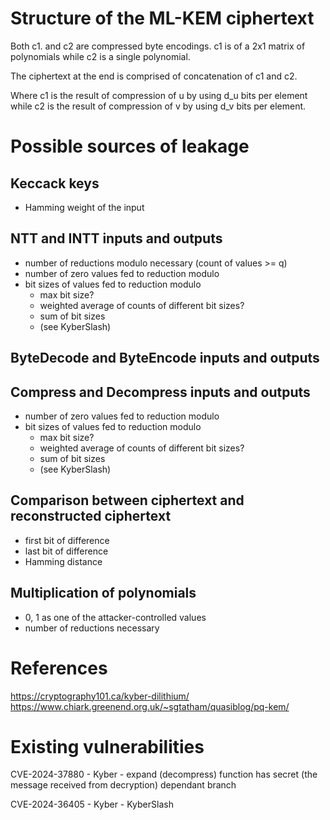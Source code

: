 Structure of the ML-KEM ciphertext
==================================

Both c1. and c2 are compressed byte encodings. c1 is of a 2x1 matrix of
polynomials while c2 is a single polynomial.

The ciphertext at the end is comprised of concatenation of c1 and c2.

Where c1 is the result of compression of u by using d_u bits per element
while c2 is the result of compression of v by using d_v bits per element.


Possible sources of leakage
===========================

Keccack keys
------------
- Hamming weight of the input

NTT and INTT inputs and outputs
-------------------------------
- number of reductions modulo necessary (count of values >= q)
- number of zero values fed to reduction modulo
- bit sizes of values fed to reduction modulo
  - max bit size?
  - weighted average of counts of different bit sizes?
  - sum of bit sizes
  - (see KyberSlash)

ByteDecode and ByteEncode inputs and outputs
--------------------------------------------

Compress and Decompress inputs and outputs
------------------------------------------
- number of zero values fed to reduction modulo
- bit sizes of values fed to reduction modulo
  - max bit size?
  - weighted average of counts of different bit sizes?
  - sum of bit sizes
  - (see KyberSlash)

Comparison between ciphertext and reconstructed ciphertext
----------------------------------------------------------
- first bit of difference
- last bit of difference
- Hamming distance

Multiplication of polynomials
-----------------------------
- 0, 1 as one of the attacker-controlled values
- number of reductions necessary

References
==========
https://cryptography101.ca/kyber-dilithium/
https://www.chiark.greenend.org.uk/~sgtatham/quasiblog/pq-kem/


Existing vulnerabilities
========================
CVE-2024-37880 - Kyber - expand (decompress) function has secret (the message
  received from decryption) dependant branch

CVE-2024-36405 - Kyber - KyberSlash
